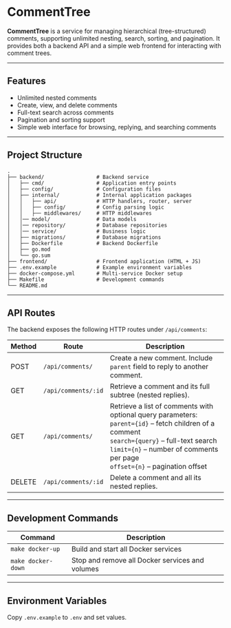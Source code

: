 # CommentTree

**CommentTree** is a service for managing hierarchical (tree-structured) comments, supporting unlimited nesting, search, sorting, and pagination. It provides both a backend API and a simple web frontend for interacting with comment trees.

---

## Features

* Unlimited nested comments
* Create, view, and delete comments
* Full-text search across comments
* Pagination and sorting support
* Simple web interface for browsing, replying, and searching comments

---

## Project Structure

```
.
├── backend/                 # Backend service
│   ├── cmd/                 # Application entry points
│   ├── config/              # Configuration files
│   ├── internal/            # Internal application packages
│   │   ├── api/             # HTTP handlers, router, server
│   │   ├── config/          # Config parsing logic
│   │   ├── middlewares/     # HTTP middlewares
│   │── model/               # Data models
│   │── repository/          # Database repositories
│   │── service/             # Business logic
│   ├── migrations/          # Database migrations
│   ├── Dockerfile           # Backend Dockerfile
│   ├── go.mod
│   └── go.sum
├── frontend/                # Frontend application (HTML + JS)
├── .env.example             # Example environment variables
├── docker-compose.yml       # Multi-service Docker setup
├── Makefile                 # Development commands
└── README.md
```

---

## API Routes

The backend exposes the following HTTP routes under `/api/comments`:

| Method | Route               | Description                                                                                                                                                                                                                                |
| ------ | ------------------- | ------------------------------------------------------------------------------------------------------------------------------------------------------------------------------------------------------------------------------------------ |
| POST   | `/api/comments/`    | Create a new comment. Include `parent` field to reply to another comment.                                                                                                                                                                  |
| GET    | `/api/comments/:id` | Retrieve a comment and its full subtree (nested replies).                                                                                                                                                                                  |
| GET    | `/api/comments/`    | Retrieve a list of comments with optional query parameters: <br> `parent={id}` – fetch children of a comment <br> `search={query}` – full-text search <br> `limit={n}` – number of comments per page <br> `offset={n}` – pagination offset |
| DELETE | `/api/comments/:id` | Delete a comment and all its nested replies.                                                                                                                                                                                               |

---

## Development Commands

| Command            | Description                                     |
| ------------------ | ----------------------------------------------- |
| `make docker-up`   | Build and start all Docker services             |
| `make docker-down` | Stop and remove all Docker services and volumes |

---

## Environment Variables

Copy `.env.example` to `.env` and set values.